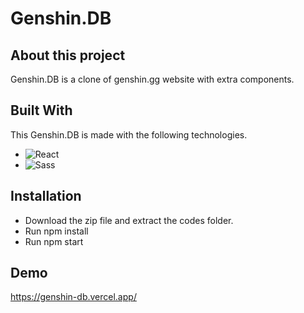 # Genshin.DB

## About this project
Genshin.DB is a clone of genshin.gg website with extra components.

## Built With

This Genshin.DB is made with the following technologies.

* ![React]
* ![Sass]

## Installation

* Download the zip file and extract the codes folder.
* Run npm install
* Run npm start

## Demo

https://genshin-db.vercel.app/

[React]: https://img.shields.io/badge/react-%2320232a.svg?style=for-the-badge&logo=react&logoColor=%2361DAFB
[SASS]: https://img.shields.io/badge/SASS-hotpink.svg?style=for-the-badge&logo=SASS&logoColor=white

